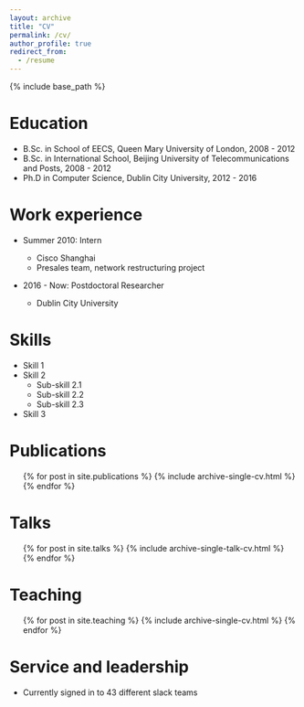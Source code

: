 ```yaml
---
layout: archive
title: "CV"
permalink: /cv/
author_profile: true
redirect_from:
  - /resume
---
```


{% include base_path %}

Education
======
* B.Sc. in School of EECS, Queen Mary University of London, 2008 - 2012
* B.Sc. in International School, Beijing University of Telecommunications and Posts, 2008 - 2012
* Ph.D in Computer Science, Dublin City University, 2012 - 2016

Work experience
======
* Summer 2010: Intern
  * Cisco Shanghai
  * Presales team, network restructuring project

* 2016 - Now: Postdoctoral Researcher
  * Dublin City University
  
Skills
======
* Skill 1
* Skill 2
  * Sub-skill 2.1
  * Sub-skill 2.2
  * Sub-skill 2.3
* Skill 3

Publications
======
  <ul>{% for post in site.publications %}
    {% include archive-single-cv.html %}
  {% endfor %}</ul>
  
Talks
======
  <ul>{% for post in site.talks %}
    {% include archive-single-talk-cv.html %}
  {% endfor %}</ul>
  
Teaching
======
  <ul>{% for post in site.teaching %}
    {% include archive-single-cv.html %}
  {% endfor %}</ul>
  
Service and leadership
======
* Currently signed in to 43 different slack teams
